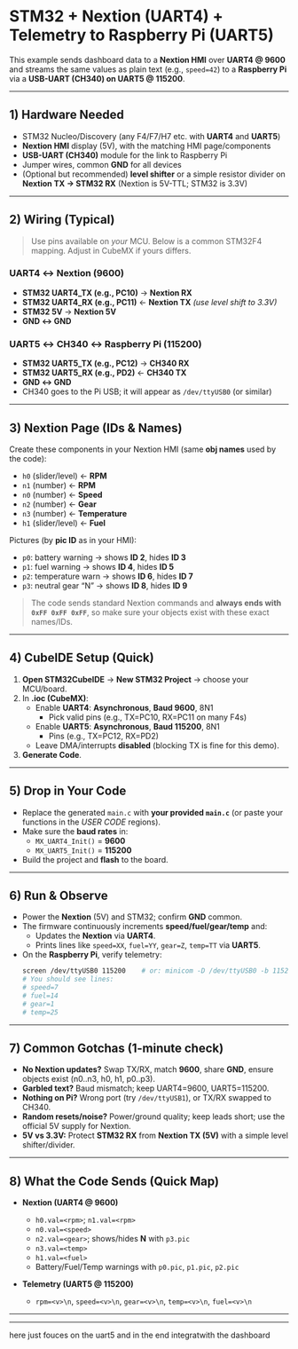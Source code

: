 # STM32 + Nextion (UART4) + Telemetry to Raspberry Pi (UART5)

This example sends dashboard data to a **Nextion HMI** over **UART4 @ 9600** and streams the same values as plain text (e.g., `speed=42`) to a **Raspberry Pi** via a **USB-UART (CH340) on UART5 @ 115200**.

---

## 1) Hardware Needed
- STM32 Nucleo/Discovery (any F4/F7/H7 etc. with **UART4** and **UART5**)
- **Nextion HMI** display (5V), with the matching HMI page/components
- **USB-UART (CH340)** module for the link to Raspberry Pi
- Jumper wires, common **GND** for all devices
- (Optional but recommended) **level shifter** or a simple resistor divider on **Nextion TX → STM32 RX** (Nextion is 5V-TTL; STM32 is 3.3V)

---

## 2) Wiring (Typical)
> Use pins available on *your* MCU. Below is a common STM32F4 mapping. Adjust in CubeMX if yours differs.

### UART4 ↔ Nextion (9600)
- **STM32 UART4_TX (e.g., PC10)** → **Nextion RX**
- **STM32 UART4_RX (e.g., PC11)** ← **Nextion TX**  *(use level shift to 3.3V)*
- **STM32 5V** → **Nextion 5V**
- **GND ↔ GND**

### UART5 ↔ CH340 ↔ Raspberry Pi (115200)
- **STM32 UART5_TX (e.g., PC12)** → **CH340 RX**
- **STM32 UART5_RX (e.g., PD2)**  ← **CH340 TX**
- **GND ↔ GND**
- CH340 goes to the Pi USB; it will appear as `/dev/ttyUSB0` (or similar)

---

## 3) Nextion Page (IDs & Names)
Create these components in your Nextion HMI (same **obj names** used by the code):
- `h0`  (slider/level)  ← **RPM**
- `n1`  (number)        ← **RPM**
- `n0`  (number)        ← **Speed**
- `n2`  (number)        ← **Gear**
- `n3`  (number)        ← **Temperature**
- `h1`  (slider/level)  ← **Fuel**

Pictures (by **pic ID** as in your HMI):
- `p0`: battery warning    → shows **ID 2**, hides **ID 3**
- `p1`: fuel warning       → shows **ID 4**, hides **ID 5**
- `p2`: temperature warn   → shows **ID 6**, hides **ID 7**
- `p3`: neutral gear “N”   → shows **ID 8**, hides **ID 9**

> The code sends standard Nextion commands and **always ends with `0xFF 0xFF 0xFF`**, so make sure your objects exist with these exact names/IDs.

---

## 4) CubeIDE Setup (Quick)
1. **Open STM32CubeIDE** → **New STM32 Project** → choose your MCU/board.
2. In **.ioc (CubeMX)**:
   - Enable **UART4**: **Asynchronous**, **Baud 9600**, 8N1  
     - Pick valid pins (e.g., TX=PC10, RX=PC11 on many F4s)
   - Enable **UART5**: **Asynchronous**, **Baud 115200**, 8N1  
     - Pins (e.g., TX=PC12, RX=PD2)
   - Leave DMA/interrupts **disabled** (blocking TX is fine for this demo).
3. **Generate Code**.

---

## 5) Drop in Your Code
- Replace the generated `main.c` with **your provided `main.c`** (or paste your functions in the *USER CODE* regions).
- Make sure the **baud rates** in:
  - `MX_UART4_Init()` = **9600**
  - `MX_UART5_Init()` = **115200**
- Build the project and **flash** to the board.

---

## 6) Run & Observe
- Power the **Nextion** (5V) and STM32; confirm **GND** common.
- The firmware continuously increments **speed/fuel/gear/temp** and:
  - Updates the **Nextion** via **UART4**.
  - Prints lines like `speed=XX`, `fuel=YY`, `gear=Z`, `temp=TT` via **UART5**.
- On the **Raspberry Pi**, verify telemetry:
  ```bash
  screen /dev/ttyUSB0 115200    # or: minicom -D /dev/ttyUSB0 -b 115200
  # You should see lines:
  # speed=7
  # fuel=14
  # gear=1
  # temp=25


---

## 7) Common Gotchas (1-minute check)

* **No Nextion updates?** Swap TX/RX, match **9600**, share **GND**, ensure objects exist (n0..n3, h0, h1, p0..p3).
* **Garbled text?** Baud mismatch; keep UART4=9600, UART5=115200.
* **Nothing on Pi?** Wrong port (try `/dev/ttyUSB1`), or TX/RX swapped to CH340.
* **Random resets/noise?** Power/ground quality; keep leads short; use the official 5V supply for Nextion.
* **5V vs 3.3V:** Protect **STM32 RX** from **Nextion TX (5V)** with a simple level shifter/divider.

---

## 8) What the Code Sends (Quick Map)

* **Nextion (UART4 @ 9600)**

  * `h0.val=<rpm>`; `n1.val=<rpm>`
  * `n0.val=<speed>`
  * `n2.val=<gear>`; shows/hides **N** with `p3.pic`
  * `n3.val=<temp>`
  * `h1.val=<fuel>`
  * Battery/Fuel/Temp warnings with `p0.pic`, `p1.pic`, `p2.pic`
* **Telemetry (UART5 @ 115200)**

  * `rpm=<v>\n`, `speed=<v>\n`, `gear=<v>\n`, `temp=<v>\n`, `fuel=<v>\n`




--- 
--- 

here just fouces on the uart5 and in the end integratwith the dashboard